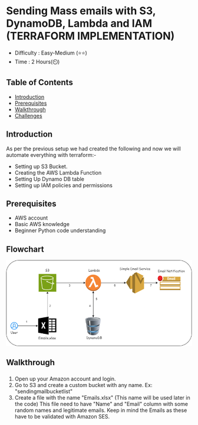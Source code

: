 
# Sending Mass emails with S3, DynamoDB, Lambda and IAM (TERRAFORM IMPLEMENTATION)

- Difficulty : Easy-Medium (⭐⭐)
- Time : 2 Hours(⏲️)

## Table of Contents
- [Introduction](#introduction)
- [Prerequisites](#Prerequisites)
- [Walkthrough](#walkthrough)
- [Challenges](#challenges)
  
## Introduction
  
As per the previous setup we had created the following and now we will automate everything with terraform:-
- Setting up S3 Bucket.
- Creating the AWS Lambda Function 
- Setting Up Dynamo DB table
- Setting up IAM policies and permissions
  
## Prerequisites
- AWS account
- Basic AWS knowledge
- Beginner Python code understanding
  
## Flowchart
![Flowchart](https://github.com/ravitejams94/DevOpsProjects/blob/main/2%20-%20Sending%20Mass%20Email%20with%20S3%2C%20DynamoDB%2C%20Lambda%20and%20IAM/Mass%20Email.png)

## Walkthrough
### 
1. Open up your Amazon account and login.
2. Go to S3 and create a custom bucket with any name. Ex: "sendingmailbucketlist"
3. Create a file with the name "Emails.xlsx" (This name will be used later in the code)
This file need to have "Name" and "Email" column with some random names and legitimate emails.
Keep in mind the Emails as these have to be validated with Amazon SES.
